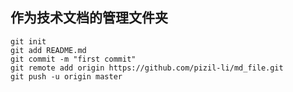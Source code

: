 ## 作为技术文档的管理文件夹

```
git init
git add README.md
git commit -m "first commit"
git remote add origin https://github.com/pizil-li/md_file.git
git push -u origin master
```

